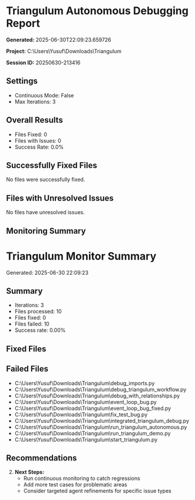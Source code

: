 # Triangulum Autonomous Debugging Report

**Generated:** 2025-06-30T22:09:23.659726

**Project:** C:\Users\Yusuf\Downloads\Triangulum

**Session ID:** 20250630-213416

## Settings

- Continuous Mode: False
- Max Iterations: 3

## Overall Results

- Files Fixed: 0
- Files with Issues: 0
- Success Rate: 0.0%

## Successfully Fixed Files

No files were successfully fixed.

## Files with Unresolved Issues

No files have unresolved issues.

## Monitoring Summary

# Triangulum Monitor Summary

Generated: 2025-06-30 22:09:23

## Summary

- Iterations: 3
- Files processed: 10
- Files fixed: 0
- Files failed: 10
- Success rate: 0.00%

## Fixed Files


## Failed Files

- C:\Users\Yusuf\Downloads\Triangulum\debug_imports.py
- C:\Users\Yusuf\Downloads\Triangulum\debug_triangulum_workflow.py
- C:\Users\Yusuf\Downloads\Triangulum\debug_with_relationships.py
- C:\Users\Yusuf\Downloads\Triangulum\event_loop_bug.py
- C:\Users\Yusuf\Downloads\Triangulum\event_loop_bug_fixed.py
- C:\Users\Yusuf\Downloads\Triangulum\fix_test_bug.py
- C:\Users\Yusuf\Downloads\Triangulum\integrated_triangulum_debug.py
- C:\Users\Yusuf\Downloads\Triangulum\run_triangulum_autonomous.py
- C:\Users\Yusuf\Downloads\Triangulum\run_triangulum_demo.py
- C:\Users\Yusuf\Downloads\Triangulum\start_triangulum.py

## Recommendations


2. **Next Steps:**
   - Run continuous monitoring to catch regressions
   - Add more test cases for problematic areas
   - Consider targeted agent refinements for specific issue types
